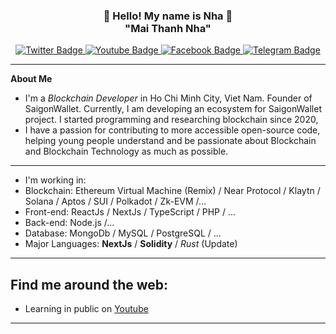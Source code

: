 <h3 align="center">👋   Hello! My name is Nha   👋 <br/> "Mai Thanh Nha" </h3>

<div id="badges" align="center">
  <a href="https://twitter.com/songonha">
    <img src="https://img.shields.io/badge/Twitter-green?style=for-the-badge&logo=twitter&logoColor=white" alt="Twitter Badge"/>
  </a>
  <a href="https://youtube.com/songonha">
    <img src="https://img.shields.io/badge/YouTube-red?style=for-the-badge&logo=youtube&logoColor=white" alt="Youtube Badge"/>
  </a>
  <a href="https://facebook.com/mmaithanhnha">
    <img src="https://img.shields.io/badge/Facebook-black?style=for-the-badge&logo=facebook&logoColor=white" alt="Facebook Badge"/>
  </a>
  <a href="https://t.me/songonha">
    <img src="https://img.shields.io/badge/Telegram-blue?style=for-the-badge&logo=telegram&logoColor=white" alt="Telegram Badge"/>
  </a>
  <br/>
</div>

---
**About Me**
- I'm a *Blockchain Developer* in Ho Chi Minh City, Viet Nam. Founder of SaigonWallet. Currently, I am developing an ecosystem for SaigonWallet project. I started programming and researching blockchain since 2020,
- I have a passion for contributing to more accessible open-source code, helping young people understand and be passionate about Blockchain and Blockchain Technology as much as possible.
---
- I'm working in:
 - Blockchain: Ethereum Virtual Machine (Remix) / Near Protocol / Klaytn / Solana / Aptos / SUI / Polkadot / Zk-EVM /...
 - Front-end: ReactJs / NextJs / TypeScript / PHP / ...
 - Back-end: Node.js /...
 - Database: MongoDb / MySQL / PostgreSQL / ...
 - Major Languages: **NextJs** / **Solidity** / *Rust* (Update)
---
Find me around the web:
-----------------------
- Learning in public on <a href="https://youtube.com/songonha">Youtube</a>
-----------------------

